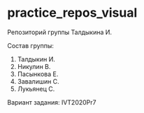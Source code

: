# practice_repos_visual
Репозиторий группы Талдыкина И.

Состав группы:
1. Талдыкин И.
2. Никулин В. 
3. Пасынкова Е.
4. Завалишин С.
5. Лукьянец С.

Вариант задания:
IVT2020Pr7
